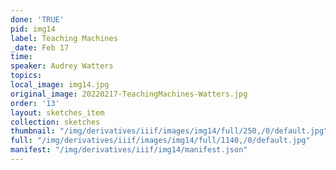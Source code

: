 ```yaml
---
done: 'TRUE'
pid: img14
label: Teaching Machines
_date: Feb 17
time:
speaker: Audrey Watters
topics:
local_image: img14.jpg
original_image: 20220217-TeachingMachines-Watters.jpg
order: '13'
layout: sketches_item
collection: sketches
thumbnail: "/img/derivatives/iiif/images/img14/full/250,/0/default.jpg"
full: "/img/derivatives/iiif/images/img14/full/1140,/0/default.jpg"
manifest: "/img/derivatives/iiif/img14/manifest.json"
---
```

